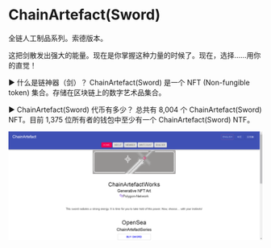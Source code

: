 # ChainArtefact(Sword)

全链人工制品系列。索德版本。

这把剑散发出强大的能量。现在是你掌握这种力量的时候了。现在，选择……用你的直觉！

▶ 什么是链神器（剑）？
ChainArtefact(Sword) 是一个 NFT (Non-fungible token) 集合。存储在区块链上的数字艺术品集合。

▶ ChainArtefact(Sword) 代币有多少？
总共有 8,004 个 ChainArtefact(Sword) NFT。目前 1,375 位所有者的钱包中至少有一个 ChainArtefact(Sword) NTF。

![nft](51323413.png)
